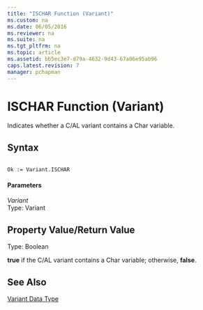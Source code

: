 ```yaml
---
title: "ISCHAR Function (Variant)"
ms.custom: na
ms.date: 06/05/2016
ms.reviewer: na
ms.suite: na
ms.tgt_pltfrm: na
ms.topic: article
ms.assetid: bb5ec3e7-d79a-4632-9d43-67a06e95ab96
caps.latest.revision: 7
manager: pchapman
---
```

# ISCHAR Function (Variant)
Indicates whether a C\/AL variant contains a Char variable.  
  
## Syntax  
  
```  
  
Ok := Variant.ISCHAR  
```  
  
#### Parameters  
 *Variant*  
 Type: Variant  
  
## Property Value\/Return Value  
 Type: Boolean  
  
 **true** if the C\/AL variant contains a Char variable; otherwise, **false**.  
  
## See Also  
 [Variant Data Type](Variant-Data-Type.md)